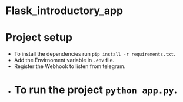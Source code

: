 # Flask_introductory_app

<!--  to install the dependencies -->

# Project setup

- To install the dependencies run `pip install -r requirements.txt`.
- Add the Envirnoment variable in `.env` file.
- Register the Webhook to listen from telegram.
- # To run the project `python app.py`.
